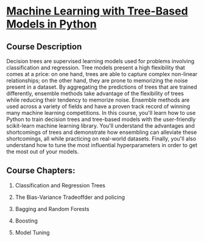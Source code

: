 # [Machine Learning with Tree-Based Models in Python](https://learn.datacamp.com/courses/machine-learning-with-tree-based-models-in-python)

## Course Description

Decision trees are supervised learning models used for problems involving classification and regression. Tree models present a high flexibility that comes at a price: on one hand, trees are able to capture complex non-linear relationships; on the other hand, they are prone to memorizing the noise present in a dataset. By aggregating the predictions of trees that are trained differently, ensemble methods take advantage of the flexibility of trees while reducing their tendency to memorize noise. Ensemble methods are used across a variety of fields and have a proven track record of winning many machine learning competitions. In this course, you'll learn how to use Python to train decision trees and tree-based models with the user-friendly scikit-learn machine learning library. You'll understand the advantages and shortcomings of trees and demonstrate how ensembling can alleviate these shortcomings, all while practicing on real-world datasets. Finally, you'll also understand how to tune the most influential hyperparameters in order to get the most out of your models.









## Course Chapters:
1. Classification and Regression Trees

2. The Bias-Variance Tradeoffder and policing

3. Bagging and Random Forests

4. Boosting

5. Model Tuning









